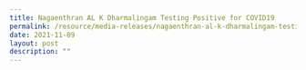 ```yaml
---
title: Nagaenthran AL K Dharmalingam Testing Positive for COVID19
permalink: /resource/media-releases/nagaenthran-al-k-dharmalingam-testing-positive-for-covid-19
date: 2021-11-09
layout: post
description: ""
---
```

